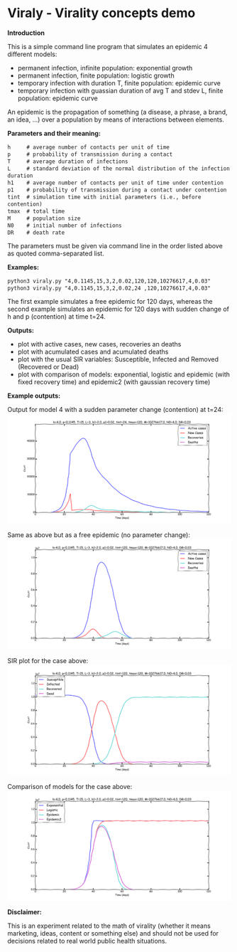 # Viraly - Virality concepts demo

**Introduction**

This is a simple command line program that simulates an epidemic 4 different models:

* permanent infection, infinite population: exponential growth
* permanent infection, finite population: logistic growth
* temporary infection with duration T, finite population: epidemic curve
* temporary infection with guassian duration of avg T and stdev L, finite population: epidemic curve

An epidemic is the propagation of something (a disease, a phrase, a brand, an idea, ...) over a population by means of interactions between elements.

**Parameters and their meaning:**
```
h     # average number of contacts per unit of time
p     # probability of transmission during a contact
T     # average duration of infections
L     # standard deviation of the normal distribution of the infection duration
h1    # average number of contacts per unit of time under contention
p1    # probability of transmission during a contact under contention
tint  # simulation time with initial parameters (i.e., before contention)
tmax  # total time
M     # population size
N0    # initial number of infections
DR    # death rate
```
The parameters must be given via command line in the order listed above as quoted comma-separated list.

**Examples:**
```
python3 viraly.py "4,0.1145,15,3,2,0.02,120,120,10276617,4,0.03"
python3 viraly.py "4,0.1145,15,3,2,0.02,24 ,120,10276617,4,0.03"
```

The first example simulates a free epidemic for 120 days, whereas the second example simulates an epidemic for 120 days with sudden change of h and p (contention) at time t=24.

**Outputs:**

* plot with active cases, new cases, recoveries an deaths
* plot with acumulated cases and acumulated deaths
* plot with the usual SIR variables: Susceptible, Infected and Removed (Recovered or Dead)
* plot with comparison of models: exponential, logistic and epidemic (with fixed recovery time) and epidemic2 (with gaussian recovery time)

**Example outputs:**

Output for model 4 with a sudden parameter change (contention) at t=24:
![Output for model4 with a parameter change shock at t=24](https://github.com/ghomem/viraly/blob/master/images/example_t24_shock.png)

Same as above but as a free epidemic (no parameter change):
![Same as above but as a free epidemic (no parameter change)](https://github.com/ghomem/viraly/blob/master/images/example_no_shock.png)

SIR plot for the case above:
![SIR plot](https://github.com/ghomem/viraly/blob/master/images/example_no_shock_SIR.png)

Comparison of models for the case above:
![Comparison](https://github.com/ghomem/viraly/blob/master/images/example_no_shock_comp.png)

**Disclaimer:**

This is an experiment related to the math of virality (whether it means marketing, ideas, content or something else) and should not be used for decisions related to real world public health situations.
